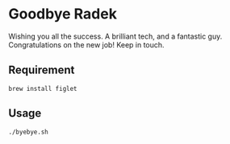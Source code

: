 # Goodbye Radek
Wishing you all the success.  A brilliant tech, and a fantastic guy.  Congratulations on the new job!  Keep in touch.

## Requirement
```
brew install figlet
```

## Usage
```
./byebye.sh
```

